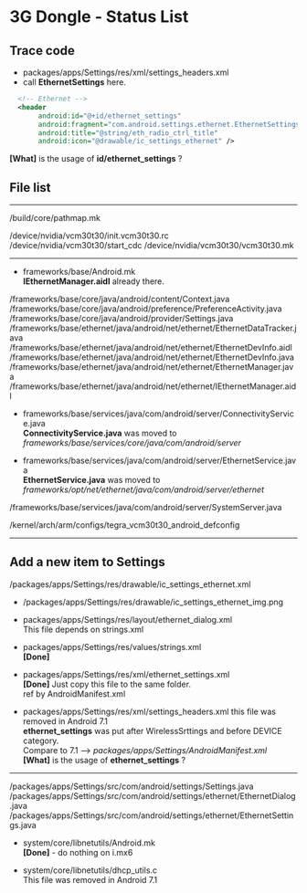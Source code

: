 # 3G Dongle - Status List


## Trace code 

* packages/apps/Settings/res/xml/settings_headers.xml
* call __EthernetSettings__ here.  

```xml 
  <!-- Ethernet -->
  <header
       android:id="@+id/ethernet_settings"
       android:fragment="com.android.settings.ethernet.EthernetSettings"
       android:title="@string/eth_radio_ctrl_title"
       android:icon="@drawable/ic_settings_ethernet" />
```

__[What]__ is the usage of __id/ethernet_settings__ ?


## File list
--------------------------------------

/build/core/pathmap.mk

/device/nvidia/vcm30t30/init.vcm30t30.rc
/device/nvidia/vcm30t30/start_cdc
/device/nvidia/vcm30t30/vcm30t30.mk

--------------------------------------

* frameworks/base/Android.mk  
__IEthernetManager.aidl__ already there.


/frameworks/base/core/java/android/content/Context.java
/frameworks/base/core/java/android/preference/PreferenceActivity.java
/frameworks/base/core/java/android/provider/Settings.java
/frameworks/base/ethernet/java/android/net/ethernet/EthernetDataTracker.java
/frameworks/base/ethernet/java/android/net/ethernet/EthernetDevInfo.aidl
/frameworks/base/ethernet/java/android/net/ethernet/EthernetDevInfo.java
/frameworks/base/ethernet/java/android/net/ethernet/EthernetManager.java
/frameworks/base/ethernet/java/android/net/ethernet/IEthernetManager.aidl

* frameworks/base/services/java/com/android/server/ConnectivityService.java  
__ConnectivityService.java__ was moved to _frameworks/base/services/core/java/com/android/server_


* frameworks/base/services/java/com/android/server/EthernetService.java  
__EthernetService.java__ was moved to _frameworks/opt/net/ethernet/java/com/android/server/ethernet_


/frameworks/base/services/java/com/android/server/SystemServer.java


/kernel/arch/arm/configs/tegra_vcm30t30_android_defconfig



---------------------------------------------
## Add a new item to Settings

/packages/apps/Settings/res/drawable/ic_settings_ethernet.xml  

* /packages/apps/Settings/res/drawable/ic_settings_ethernet_img.png  


* packages/apps/Settings/res/layout/ethernet_dialog.xml  
This file depends on strings.xml


* packages/apps/Settings/res/values/strings.xml  
__[Done]__  

* packages/apps/Settings/res/xml/ethernet_settings.xml  
__[Done]__ Just copy this file to the same folder.  
ref by AndroidManifest.xml  



* packages/apps/Settings/res/xml/settings_headers.xml
this file was removed in Android 7.1  
__ethernet_settings__ was put after WirelessSrttings and before DEVICE category.  
Compare to 7.1 --> _packages/apps/Settings/AndroidManifest.xml_  
__[What]__ is the usage of __ethernet_settings__ ?  


----------------------------------------------

/packages/apps/Settings/src/com/android/settings/Settings.java  
/packages/apps/Settings/src/com/android/settings/ethernet/EthernetDialog.java  
/packages/apps/Settings/src/com/android/settings/ethernet/EthernetSettings.java  


* system/core/libnetutils/Android.mk  
__[Done]__ - do nothing on i.mx6  


* system/core/libnetutils/dhcp_utils.c  
This file was removed in Android 7.1  




